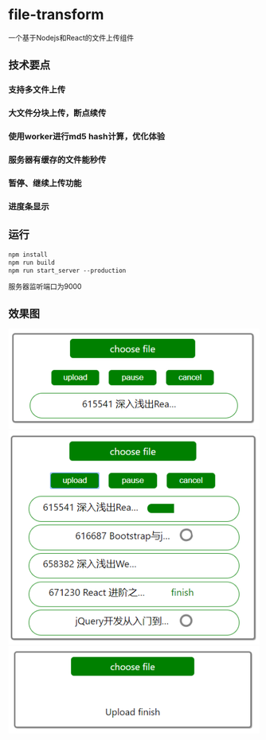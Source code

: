 # file-transform
一个基于Nodejs和React的文件上传组件
## 技术要点
### 支持多文件上传
### 大文件分块上传，断点续传
### 使用worker进行md5 hash计算，优化体验
### 服务器有缓存的文件能秒传
### 暂停、继续上传功能
### 进度条显示
## 运行
```
npm install
npm run build
npm run start_server --production
```
服务器监听端口为9000
## 效果图
![1.png](./pic/1.png)
![2.png](./pic/2.png)
![3.png](./pic/3.png)
